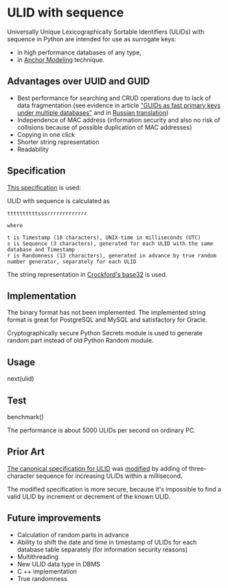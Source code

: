 # ULID with sequence
Universally Unique Lexicographically Sortable Identifiers (ULIDs) with sequence in Python
are intended for use as surrogate keys:
* in high performance databases of any type,
* in [Anchor Modeling](https://en.wikipedia.org/wiki/Anchor_modeling) technique.
## Advantages over UUID and GUID
* Best performance for searching and CRUD operations due to lack of data fragmentation (see evidence in article ["GUIDs as fast primary keys under multiple databases"](https://www.codeproject.com/Articles/388157/GUIDs-as-fast-primary-keys-under-multiple-database) and in [Russian translation](http://www.interface.ru/home.asp?artId=29255))
* Independence of MAC address (information security and also no risk of collisions because of possible duplication of MAC addresses)
* Copying in one click
* Shorter string representation
* Readability
## Specification
[This specification](https://github.com/ahawker/ulid/issues/306#issuecomment-451850395) is used:

ULID with sequence is calculated as

    ttttttttttsssrrrrrrrrrrrrr

    where

    t is Timestamp (10 characters), UNIX-time in milliseconds (UTC)
    s is Sequence (3 characters), generated for each ULID with the same database and Timestamp
    r is Randomness (13 characters), generated in advance by true random number generator, separately for each ULID

The string representation in [Crockford's base32](https://www.crockford.com/base32.html) is used.
## Implementation
The binary format has not been implemented. The implemented string format is great for PostgreSQL and MySQL and satisfactory for Oracle.

Cryptographically secure Python Secrets module is used to generate random part instead of old Python Random module.
## Usage
next(ulid)
## Test
benchmark()

The performance is about 5000 ULIDs per second on ordinary PC.
## Prior Art
[The canonical specification for ULID](https://github.com/ulid/spec) was [modified](https://github.com/ahawker/ulid/issues/306#issuecomment-451850395) by adding of three-character sequence for increasing ULIDs within a millisecond.

The modified specification is more secure, because it's impossible to find a valid ULID by increment or decrement of the known ULID.
## Future improvements
* Calculation of random parts in advance
* Ability to shift the date and time in timestamp of ULIDs for each database table separately (for information security reasons)
* Multithreading
* New ULID data type in DBMS
* C ++ implementation
* True randomness

